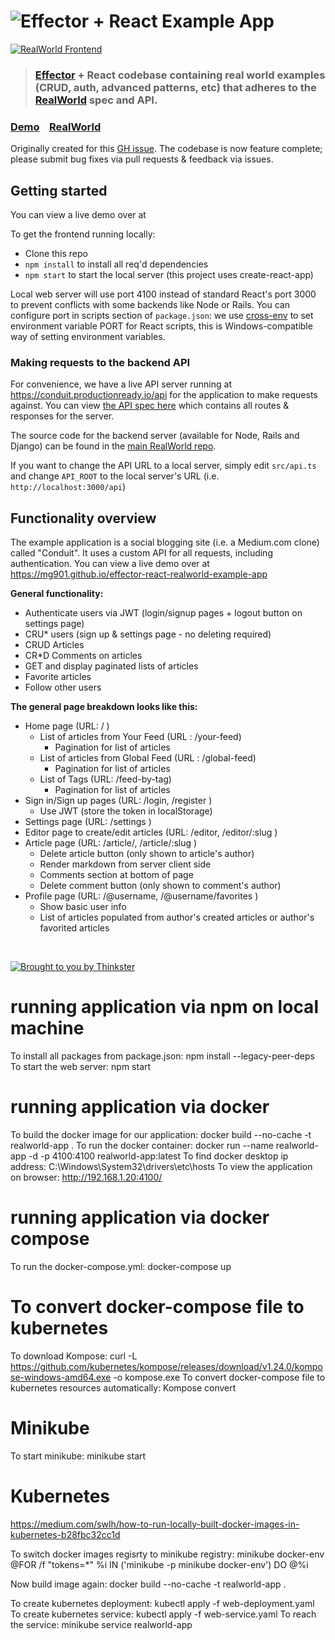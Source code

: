 # ![Effector + React Example App](project-logo.png)

[![RealWorld Frontend](https://img.shields.io/badge/realworld-frontend-%23783578.svg)](http://realworld.io)

> ### [Effector](https://effector.now.sh) + React codebase containing real world examples (CRUD, auth, advanced patterns, etc) that adheres to the [RealWorld](https://github.com/gothinkster/realworld-example-apps) spec and API.

### [Demo](https://mg901.github.io/effector-react-realworld-example-app)&nbsp;&nbsp;&nbsp;&nbsp;[RealWorld](https://github.com/gothinkster/realworld)

Originally created for this [GH issue](https://github.com/mg901/effector-react-realworld-example-app/issues?q=is%3Aissue+is%3Aopen+sort%3Aupdated-desc). The codebase is now feature complete; please submit bug fixes via pull requests & feedback via issues.

## Getting started

You can view a live demo over at

To get the frontend running locally:

- Clone this repo
- `npm install` to install all req'd dependencies
- `npm start` to start the local server (this project uses create-react-app)

Local web server will use port 4100 instead of standard React's port 3000 to prevent conflicts with some backends like Node or Rails. You can configure port in scripts section of `package.json`: we use [cross-env](https://github.com/kentcdodds/cross-env) to set environment variable PORT for React scripts, this is Windows-compatible way of setting environment variables.

### Making requests to the backend API

For convenience, we have a live API server running at https://conduit.productionready.io/api for the application to make requests against. You can view [the API spec here](https://github.com/GoThinkster/productionready/blob/master/api) which contains all routes & responses for the server.

The source code for the backend server (available for Node, Rails and Django) can be found in the [main RealWorld repo](https://github.com/gothinkster/realworld).

If you want to change the API URL to a local server, simply edit `src/api.ts` and change `API_ROOT` to the local server's URL (i.e. `http://localhost:3000/api`)

## Functionality overview

The example application is a social blogging site (i.e. a Medium.com clone) called "Conduit". It uses a custom API for all requests, including authentication. You can view a live demo over at https://mg901.github.io/effector-react-realworld-example-app

**General functionality:**

- Authenticate users via JWT (login/signup pages + logout button on settings page)
- CRU\* users (sign up & settings page - no deleting required)
- CRUD Articles
- CR\*D Comments on articles
- GET and display paginated lists of articles
- Favorite articles
- Follow other users

**The general page breakdown looks like this:**

- Home page (URL: / )
  - List of articles from Your Feed (URL : /your-feed)
    - Pagination for list of articles
  - List of articles from Global Feed (URL : /global-feed)
    - Pagination for list of articles
  - List of Tags (URL: /feed-by-tag)
    - Pagination for list of articles
- Sign in/Sign up pages (URL: /login, /register )
  - Use JWT (store the token in localStorage)
- Settings page (URL: /settings )
- Editor page to create/edit articles (URL: /editor, /editor/:slug )
- Article page (URL: /article/, /article/:slug )
  - Delete article button (only shown to article's author)
  - Render markdown from server client side
  - Comments section at bottom of page
  - Delete comment button (only shown to comment's author)
- Profile page (URL: /@username, /@username/favorites )
  - Show basic user info
  - List of articles populated from author's created articles or author's favorited articles

<br />

[![Brought to you by Thinkster](https://raw.githubusercontent.com/gothinkster/realworld/master/media/end.png)](https://thinkster.io)

# running application via npm on local machine
To install all packages from package.json: 
  npm install --legacy-peer-deps
To start the web server: 
  npm start

# running application via docker
To build the docker image for our application: 
  docker build --no-cache -t  realworld-app .
To run the docker container:
  docker run --name realworld-app -d -p 4100:4100 realworld-app:latest
To find docker desktop ip address: 
  C:\Windows\System32\drivers\etc\hosts
To view the application on browser: 
  http://192.168.1.20:4100/

# running application via docker  compose
To run the docker-compose.yml: docker-compose up

# To convert docker-compose file to kubernetes 
To download Kompose:
  curl -L https://github.com/kubernetes/kompose/releases/download/v1.24.0/kompose-windows-amd64.exe -o kompose.exe
To convert docker-compose file to kubernetes resources automatically:
  Kompose convert

# Minikube
To start minikube: 
  minikube start

# Kubernetes
https://medium.com/swlh/how-to-run-locally-built-docker-images-in-kubernetes-b28fbc32cc1d

To switch docker images regisrty to minikube registry: 
  minikube docker-env
  @FOR /f "tokens=*" %i IN ('minikube -p minikube docker-env') DO @%i

Now build image again: 
  docker build --no-cache -t  realworld-app .

To create kubernetes deployment: 
  kubectl apply -f web-deployment.yaml
To create kubernetes service: 
  kubectl apply -f web-service.yaml
To reach the service: 
  minikube service realworld-app 